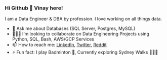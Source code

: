 ### Hi Github 👋 Vinay here! 

I am a Data Engineer & DBA by profession. I love working on all things data. 

- 💬 Ask me about Databases (SQL Server, Postgres, MySQL)
- 👨🏻‍💻 I’m looking to collaborate on Data Engineering Projects using Python, SQL, Bash, AWS/GCP Services
- 📫 How to reach me: [LinkedIn](https://www.linkedin.com/in/vinayskulkarni/), [Twitter](https://twitter.com/vincyf1), [Reddit](https://www.reddit.com/user/vincyf1)
- ⚡ Fun fact: I play Badminton 🏸, Currently exploring Sydney Walks 🚶🏻‍♂️

<!--
**vincyf1/vincyf1** is a ✨ _special_ ✨ repository because its `README.md` (this file) appears on your GitHub profile.

Here are some ideas to get you started:

- 🔭 I’m currently working on ...
- 🌱 I’m currently learning ...
- 👯 I’m looking to collaborate on ...
- 🤔 I’m looking for help with ...
- 💬 Ask me about ...
- 📫 How to reach me: ...
- 😄 Pronouns: ...
- ⚡ Fun fact: ...
-->
